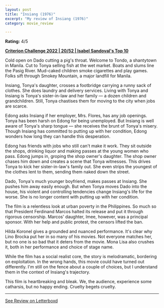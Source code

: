 ```yaml
---
layout: post
title: "Insiang (1976)"
excerpt: "My review of Insiang (1976)"
category: movie_review

---
```


**Rating:** 4/5

<b><a href="https://boxd.it/q4PJa/detail">Criterion Challenge 2022 | 20/52 | Isabel Sandoval's Top 10</a></b>

Cold open on Dado cutting a pig's throat. Welcome to Tondo, a shantytown in Manila. Cut to Tonya selling fish at the wet market. Boats and slums line the Pasig River. Mud-caked children smoke cigarettes and play games. Folks sift through Smokey Mountain, a major landfill for Manila.

Insiang, Tonya's daughter, crosses a footbridge carrying a runny sack of clothes. She does laundry and delivery services. Living with Tonya and Insiang is Tonya's sister-in-law and her family — a dozen children and grandchildren. Still, Tonya chastises them for moving to the city when jobs are scarce.

Edong asks Insiang if her employer, Mrs. Flores, has any job openings. Tonya has been harsh on Edong for being unemployed. But Insiang is well aware of Tonya's sharp tongue — she receives the brunt of Tonya's misery. Though Insiang has committed to putting up with her condition, Edong wonders how long they can handle this desperation.

Edong has friends with jobs who still can't make it work. They sit outside the shops, drinking liquor and making passes at the young women who pass. Edong jumps in, groping the shop owner's daughter. The shop owner chases him down and creates a scene that Tonya witnesses. This drives Tonya to kick her sister-in-law's family out. She even strips the youngest of the clothes lent to them, sending them naked down the street.

Dado, Tonya's much younger boyfriend, makes passes at Insiang. She pushes him away easily enough. But when Tonya moves Dado into the house, his violent and controlling tendencies change Insiang's life for the worse. She is no longer content with putting up with her condition.

The film is a relentless look at urban poverty in the Philippines. So much so that President Ferdinand Marcos halted its release and put it through rigorous censorship. Marcos' daughter, Imee, however, was a principal sponsor. With her help and public protest, the censors lifted the ban.

Hilda Koronel gives a grounded and nuanced performance. It's clear why Lino Brocka put her in so many of his movies. Not everyone matches her, but no one is so bad that it deters from the movie. Mona Lisa also crushes it, both in her performance and choice of stage name.

While the film has a social realist core, the story is melodramatic, bordering on exploitation. In the wrong hands, this movie could have turned out differently. I'm still on the fence about a couple of choices, but I understand them in the context of Insiang's trajectory.

This film is heartbreaking and bleak. We, the audience, experience some catharsis, but no happy ending. Cruelty begets cruelty.

<hr>

[See Review on Letterboxd](https://boxd.it/6Rz6AJ)
